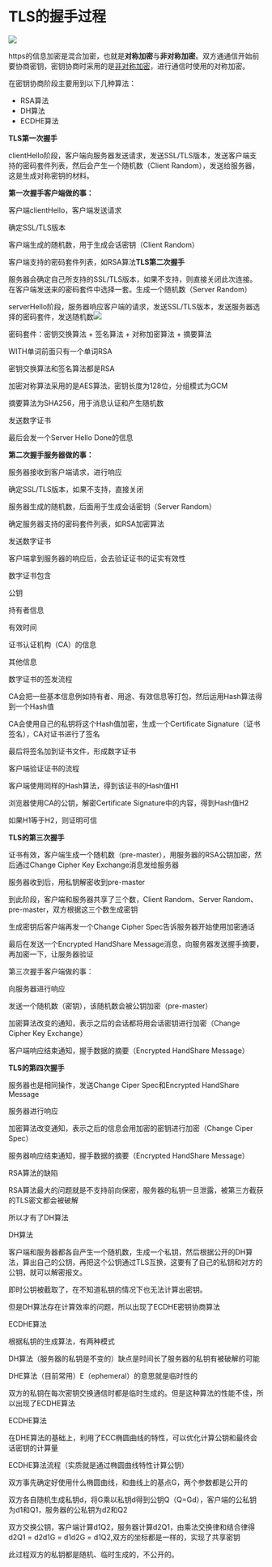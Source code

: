 # TLS的握手过程

![](https://pic.yupi.icu/5563/202506241921993.png)

https的信息加密是混合加密，也就是**对称加密**与**非对称加密**。双方通通信开始前要协商密钥，密钥协商时采用的是[非对称加密](https://so.csdn.net/so/search?q=非对称加密&spm=1001.2101.3001.7020)，进行通信时使用的对称加密。

在密钥协商阶段主要用到以下几种算法：

- RSA算法
- DH算法
- ECDHE算法

**TLS第一次握手**

clientHello阶段，客户端向服务器发送请求，发送SSL/TLS版本，发送客户端支持的密码套件列表，然后会产生一个随机数（Client Random），发送给服务器，这是生成对称密钥的材料。



**第一次握手客户端做的事：**

客户端clientHello，客户端发送请求

确定SSL/TLS版本

客户端生成的随机数，用于生成会话密钥（Client Random）

客户端支持的密码套件列表，如RSA算法**TLS第二次握手**

服务器会确定自己所支持的SSL/TLS版本，如果不支持，则直接关闭此次连接。在客户端发送来的密码套件中选择一套。生成一个随机数（Server Random）

serverHello阶段，服务器响应客户端的请求，发送SSL/TLS版本，发送服务器选择的密码套件，发送随机数![](https://pic.yupi.icu/5563/202506241921409.png)

密码套件：密钥交换算法 + 签名算法 + 对称加密算法 + 摘要算法

WITH单词前面只有一个单词RSA

密钥交换算法和签名算法都是RSA

加密对称算法采用的是AES算法，密钥长度为128位，分组模式为GCM

摘要算法为SHA256，用于消息认证和产生随机数

发送数字证书

最后会发一个Server Hello Done的信息



**第二次握手服务器做的事：**

服务器接收到客户端请求，进行响应

确定SSL/TLS版本，如果不支持，直接关闭

服务器生成的随机数，后面用于生成会话密钥（Server Random）

确定服务器支持的密码套件列表，如RSA加密算法

发送数字证书

客户端拿到服务器的响应后，会去验证证书的证实有效性

数字证书包含

公钥

持有者信息

有效时间

证书认证机构（CA）的信息

其他信息

数字证书的签发流程

CA会把一些基本信息例如持有者、用途、有效信息等打包，然后运用Hash算法得到一个Hash值

CA会使用自己的私钥将这个Hash值加密，生成一个Certificate Signature（证书签名），CA对证书进行了签名

最后将签名加到证书文件，形成数字证书

客户端验证证书的流程

客户端使用同样的Hash算法，得到该证书的Hash值H1

浏览器使用CA的公钥，解密Certificate Signature中的内容，得到Hash值H2

如果H1等于H2，则证明可信



**TLS的第三次握手**

证书有效，客户端生成一个随机数（pre-master），用服务器的RSA公钥加密，然后通过Change Cipher Key Exchange消息发给服务器

服务器收到后，用私钥解密收到pre-master

到此阶段，客户端和服务器共享了三个数，Client Random、Server Random、pre-master，双方根据这三个数生成密钥

生成密钥后客户端再发一个Change Cipher Spec告诉服务器开始使用加密通话

最后在发送一个Encrypted HandShare Message消息，向服务器发送握手摘要，再加密一下，让服务器验证

第三次握手客户端做的事：

向服务器进行响应

发送一个随机数（密钥），该随机数会被公钥加密（pre-master）

加密算法改变的通知，表示之后的会话都将用会话密钥进行加密（Change Cipher Key Exchange）

客户端响应结束通知，握手数据的摘要（Encrypted HandShare Message）



**TLS的第四次握手**

服务器也是相同操作，发送Change Ciper Spec和Encrypted HandShare Message

服务器进行响应

加密算法改变通知，表示之后的信息会用加密的密钥进行加密（Change Ciper Spec）

服务器响应结束通知，握手数据的摘要（Encrypted HandShare Message）

RSA算法的缺陷

RSA算法最大的问题就是不支持前向保密，服务器的私钥一旦泄露，被第三方截获的TLS密文都会被破解

所以才有了DH算法

DH算法

客户端和服务器都各自产生一个随机数，生成一个私钥，然后根据公开的DH算法，算出自己的公钥，再把这个公钥通过TLS互换，这要有了自己的私钥和对方的公钥，就可以解密报文。

即时公钥被截取了，在不知道私钥的情况下也无法计算出密钥。

但是DH算法存在计算效率的问题，所以出现了ECDHE密钥协商算法

ECDHE算法

根据私钥的生成算法，有两种模式

DH算法（服务器的私钥是不变的）缺点是时间长了服务器的私钥有被破解的可能

DHE算法（目前常用）E（ephemeral）的意思就是临时性的

双方的私钥在每次密钥交换通信时都是临时生成的。但是这种算法的性能不佳，所以出现了ECDHE算法

ECDHE算法

在DHE算法的基础上，利用了ECC椭圆曲线的特性，可以优化计算公钥和最终会话密钥的计算量

ECDHE算法流程（实质就是通过椭圆曲线特性计算公钥）

双方事先确定好使用什么椭圆曲线，和曲线上的基点G，两个参数都是公开的

双方各自随机生成私钥d，将G乘以私钥d得到公钥Q（Q=Gd），客户端的公私钥为d1和Q1，服务器的公私钥为d2和Q2

双方交换公钥，客户端计算d1Q2，服务器计算d2Q1，由乘法交换律和结合律得d2Q1 = d2d1G = d1d2G = d1Q2,双方的坐标都是一样的，实现了共享密钥

此过程双方的私钥都是随机、临时生成的，不公开的。